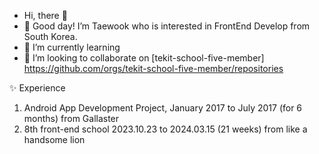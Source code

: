- Hi, there 👋
- 👀 Good day! I’m Taewook who is interested in FrontEnd Develop from South Korea. 
- 🌱 I’m currently learning 
- 💞️ I’m looking to collaborate on [tekit-school-five-member] https://github.com/orgs/tekit-school-five-member/repositories

✨ Experience
1. Android App Development Project, January 2017 to July 2017 (for 6 months) from Gallaster 
2. 8th front-end school  2023.10.23 to 2024.03.15 (21 weeks) from like a handsome lion


